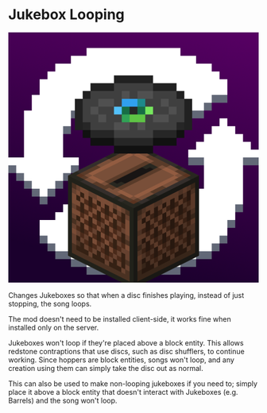 # Jukebox Looping

![The Jukebox Looping mod icon](src/main/resources/assets/jukebox_looping/icon_high_res.png)

Changes Jukeboxes so that when a disc finishes playing, instead of just stopping, the song loops.

The mod doesn't need to be installed client-side, it works fine when installed only on the server.

Jukeboxes won't loop if they're placed above a block entity.
This allows redstone contraptions that use discs, such as disc shufflers, to continue working.
Since hoppers are block entities, songs won't loop, and any creation using them can simply take the disc out as normal.

This can also be used to make non-looping jukeboxes if you need to;
simply place it above a block entity that doesn't interact with Jukeboxes (e.g. Barrels) and the song won't loop.